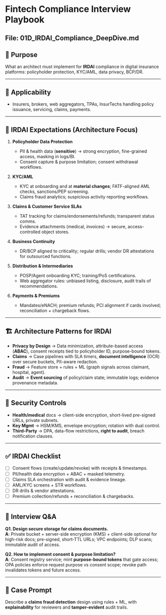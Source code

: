 # Fintech Compliance Interview Playbook  
## File: 01D_IRDAI_Compliance_DeepDive.md

## 🎯 Purpose
What an architect must implement for **IRDAI** compliance in digital insurance platforms: policyholder protection, KYC/AML, data privacy, BCP/DR.

---

## 🧭 Applicability
- Insurers, brokers, web aggregators, TPAs, InsurTechs handling policy issuance, servicing, claims, payments.

---

## 🔑 IRDAI Expectations (Architecture Focus)
1. **Policyholder Data Protection**
   - PII & health data (**sensitive**) → strong encryption, fine-grained access, masking in logs/BI.
   - Consent capture & purpose limitation; consent withdrawal workflows.

2. **KYC/AML**
   - KYC at onboarding and at **material changes**; FATF-aligned AML checks, sanctions/PEP screening.
   - Claims fraud analytics; suspicious activity reporting workflows.

3. **Claims & Customer Service SLAs**
   - TAT tracking for claims/endorsements/refunds; transparent status comms.
   - Evidence attachments (medical, invoices) → secure, access-controlled object stores.

4. **Business Continuity**
   - DR/BCP aligned to criticality; regular drills; vendor DR attestations for outsourced functions.

5. **Distribution & Intermediaries**
   - POSP/Agent onboarding KYC; training/PoS certifications.
   - Web aggregator rules: unbiased listing, disclosure, audit trails of recommendations.

6. **Payments & Premiums**
   - Mandates/eNACH; premium refunds; PCI alignment if cards involved; reconciliation + chargeback flows.

---

## 🏗️ Architecture Patterns for IRDAI
- **Privacy by Design** → Data minimization, attribute-based access (**ABAC**), consent receipts tied to policyholder ID, purpose-bound tokens.
- **Claims** → Case pipelines with SLA timers, **document intelligence** (OCR) over secure buckets, PII-aware redaction.
- **Fraud** → Feature store + rules + ML (graph signals across claimant, hospital, agent).
- **Audit** → **Event sourcing** of policy/claim state; immutable logs; evidence provenance metadata.

---

## 🔐 Security Controls
- **Health/medical** docs → client-side encryption, short-lived pre-signed URLs, private subnets.
- **Key Mgmt** → HSM/KMS, envelope encryption; rotation with dual control.
- **Third-Party** → DPA, data-flow restrictions, **right to audit**, breach notification clauses.

---

## ✅ IRDAI Checklist
- [ ] Consent flows (create/update/revoke) with receipts & timestamps.
- [ ] PII/health data encryption + ABAC + masked telemetry.
- [ ] Claims SLA orchestration with audit & evidence lineage.
- [ ] AML/KYC screens + STR workflows.
- [ ] DR drills & vendor attestations.
- [ ] Premium collection/refunds + reconciliation & chargebacks.

---

## 🧪 Interview Q&A
**Q1. Design secure storage for claims documents.**  
**A**: Private bucket + server-side encryption (KMS) + client-side optional for high-risk docs; pre-signed, short-TTL URLs; VPC endpoints; DLP scans; immutable audit of access.

**Q2. How to implement consent & purpose limitation?**  
**A**: Consent registry service; mint **purpose-bound tokens** that gate access; OPA policies enforce request purpose vs consent scope; revoke path invalidates tokens and future access.

---

## 🧩 Case Prompt
Describe a **claims fraud detection** design using rules + ML, with **explainability** for reviewers and **tamper-evident** audit trails.
